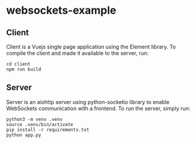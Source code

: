 # websockets-example

## Client
Client is a Vuejs single page application using the Element library.
To compile the client and made it available to the server, run:
```
cd client
npm run build
```

## Server
Server is an aiohttp server using python-socketio library to enable WebSockets communication with a frontend.
To run the server, simply run:
```
python3 -m venv .venv
source .venv/bin/activate
pip install -r requirements.txt
python app.py
```
